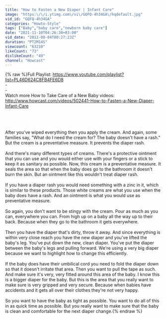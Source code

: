 ```yaml
---
title: "How to Fasten a New Diaper | Infant Care"
image: "https:\/\/i.ytimg.com\/vi\/GQFQ-4h34GA\/hqdefault.jpg"
vid_id: "GQFQ-4h34GA"
categories: "Howto-Style"
tags: ["Baby","baby care","newborn baby care"]
date: "2021-11-10T04:26:30+03:00"
vid_date: "2012-08-04T00:27:23Z"
duration: "PT2M14S"
viewcount: "63210"
likeCount: "73"
dislikeCount: "49"
channel: "Howcast"
---
```

{% raw %}Full Playlist: <a rel="nofollow" target="blank" href="https://www.youtube.com/playlist?list=PL46D624C8FB4FE6D8">https://www.youtube.com/playlist?list=PL46D624C8FB4FE6D8</a><br />-<br />-<br />Watch more How to Take Care of a New Baby videos: <a rel="nofollow" target="blank" href="http://www.howcast.com/videos/502441-How-to-Fasten-a-New-Diaper-Infant-Care">http://www.howcast.com/videos/502441-How-to-Fasten-a-New-Diaper-Infant-Care</a><br /><br /><br /><br /><br />After you've wiped everything then you apply the cream. And again, some families say, &quot;What do I need the cream for? The baby doesn't have a rash.&quot; But the cream is a preventative measure. It prevents the diaper rash.<br /><br />And there's many different types of creams. There's a protective ointment that you can use and you would either use with your fingers or a stick to keep it as sanitary as possible. Now, this cream is a preventative measure. It seals the area so that when the baby does go to the bathroom it doesn't burn the skin. But an ointment like this wouldn't treat diaper rash.<br /><br />If you have a diaper rash you would need something with a zinc in it, which is similar to these products. Those white creams are what you use when the baby does have a rash. And an ointment is what you would use as preventative measure.<br /><br />So again, you don't want to be stingy with the cream. Pour as much as you can, everywhere you can. From high up on a baby all the way up to their back. Because when they go to the bathroom it gets everywhere.<br /><br />Then you have the diaper that's dirty, throw it away. And since everything is within very close reach you have the new diaper and you've lifted the baby's leg. You've put down the new, clean diaper. You've put the diaper between the baby's legs and pulling forward. We're using a very big diaper because we want to highlight how to change this efficiently.<br /><br />If the baby does have their umbilical cord you need to fold the diaper down so that it doesn't irritate that area. Then you want to pull the tape as such. And make sure it's very, very fitted around this area of the baby. I know this is a bigger diaper for the baby. But this is the area that you really want to make sure is very gripped and very secure. Because when babies have accidents and it gets all over their clothes they're not very happy. <br /><br />So you want to have the baby as tight as possible. You want to do all of this in as quick time as possible. But you really want to make sure that the baby is clean and comfortable for the next diaper change.{% endraw %}
